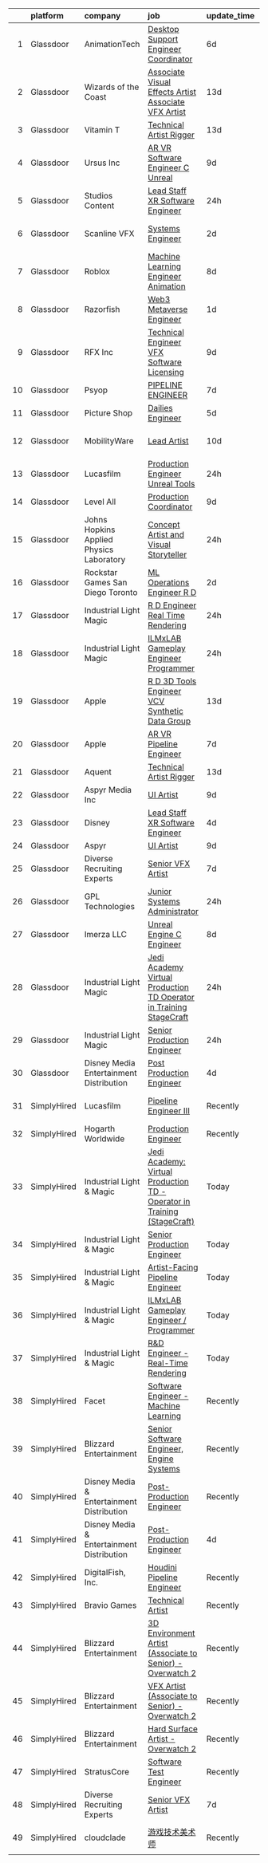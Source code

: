

|    | platform    | company                                   | job                                                                                                                                                                                                                                                                                                                                                                                                                                                                                                                                                                                                                                                                                                                                                                                                                                                                                                                                                                                                                                                                                                                                                                                                                                                                                                                                                                                                           | update_time   | location          |
|---:|:------------|:------------------------------------------|:--------------------------------------------------------------------------------------------------------------------------------------------------------------------------------------------------------------------------------------------------------------------------------------------------------------------------------------------------------------------------------------------------------------------------------------------------------------------------------------------------------------------------------------------------------------------------------------------------------------------------------------------------------------------------------------------------------------------------------------------------------------------------------------------------------------------------------------------------------------------------------------------------------------------------------------------------------------------------------------------------------------------------------------------------------------------------------------------------------------------------------------------------------------------------------------------------------------------------------------------------------------------------------------------------------------------------------------------------------------------------------------------------------------|:--------------|:------------------|
|  1 | Glassdoor   | AnimationTech                             | [Desktop Support Engineer Coordinator](https://www.glassdoor.com/partner/jobListing.htm?pos=125&ao=1136043&s=58&guid=00000181dc99cd42bcf34724bb9d0268&src=GD_JOB_AD&t=SR&vt=w&ea=1&cs=1_b2f39277&cb=1657263476522&jobListingId=1007977660730&jrtk=3-0-1g7e9jjgngfq4801-1g7e9jjh6irlr800-7a543a6e8bf62646-)                                                                                                                                                                                                                                                                                                                                                                                                                                                                                                                                                                                                                                                                                                                                                                                                                                                                                                                                                                                                                                                                                                    | 6d            | New York, NY      |
|  2 | Glassdoor   | Wizards of the Coast                      | [Associate Visual Effects Artist   Associate VFX Artist](https://www.glassdoor.com/partner/jobListing.htm?pos=129&ao=1136043&s=58&guid=00000181dc99cd42bcf34724bb9d0268&src=GD_JOB_AD&t=SR&vt=w&ea=1&cs=1_e81e5e64&cb=1657263476522&jobListingId=1007961505800&jrtk=3-0-1g7e9jjgngfq4801-1g7e9jjh6irlr800-40b4fe3b46a0262c-)                                                                                                                                                                                                                                                                                                                                                                                                                                                                                                                                                                                                                                                                                                                                                                                                                                                                                                                                                                                                                                                                                  | 13d           | Renton, WA        |
|  3 | Glassdoor   | Vitamin T                                 | [Technical Artist   Rigger](https://www.glassdoor.com/partner/jobListing.htm?pos=108&ao=1110586&s=58&guid=00000181dc99cd42bcf34724bb9d0268&src=GD_JOB_AD&t=SR&vt=w&cs=1_d95ef591&cb=1657263476520&jobListingId=1007962317063&cpc=D2F1DE17EE1F43B9&jrtk=3-0-1g7e9jjgngfq4801-1g7e9jjh6irlr800-d1729e2342f72383--6NYlbfkN0DMrcEu7yrtATojKJA7cEzGQ3FdRGWLh0CZQInL4ECGI6k5tN82kdM0cJmh4vC7GgjpjbQeE5vFHotHBi15vWTIMJ4yAvWAqWsM3yUkfZrfPR5_JbD41woid8Z4aQ0hF9ds56gHuPBjLGMZvZRK5TRRkHcRuaZAXh56ue6QrLIkX11xuS8f-X_7QVH736GLqS8o4RGpULPYsMPd9O-QdH2hENV2VnmCUmbS0RZCvjoNF88gu0wAcEW-8kslhtuvKN12FarljZsD-7fGzPocWKAQ6H9kce7AgI0g9JgEenqCADHzekCnGMPwnCTKDbGy0_PXPTwsBVh0fpqkxvUp7zVz32lstYVlh4--Y2BjpF0zWozfeGXRsw3esvN_WtkCARhuxoNgaO4vtBUfi7lc_Kn9TjxWMVgxnGn85cKq1J8EcPJ3lEj4kM-1DA06viNQXMiORmkfiw6S-TSvJAq-_el-imiUTU2FGY4%3D)                                                                                                                                                                                                                                                                                                                                                                                                                                                                                                                                                                                 | 13d           | Austin, TX        |
|  4 | Glassdoor   | Ursus  Inc                                | [AR VR Software Engineer   C   Unreal](https://www.glassdoor.com/partner/jobListing.htm?pos=105&ao=1110586&s=58&guid=00000181dc99cd42bcf34724bb9d0268&src=GD_JOB_AD&t=SR&vt=w&ea=1&cs=1_cdea6a4b&cb=1657263476520&jobListingId=1007969050651&cpc=82B3195DA92CAF92&jrtk=3-0-1g7e9jjgngfq4801-1g7e9jjh6irlr800-c811509229c9bbc7--6NYlbfkN0CT8vBT9H5mqECx2dfLV_FONLPDKpIRssxVwtj05Tmm4rA5I0VNOPdM1oYsK66ov5pV4Zus2-jJSbUth7NcKK-kLo8czFpciynxZ6EfaFe_xYms4I96zW5KGvSBqTPFaTVdE06zf1J-6uw6VWMrFwo1uRLmUxHjoRqP5LFo6wVX1R65UjFH7ycvYAsr63uZ_emA_13J0mM1JXN2vCtEMYylELYmPwZo4j9c53k3lISftqsNyik2pAlRix-AalDlzjKBamKRhHvt2qsuT3Omsis3yOF4KDEIlNgGAlEHUtZIOLMG16VQj4PWkYlqsPvxzTMoGk-t2MlC5R6lDSXB9h8A0jaNIKpt6GkiaAWlWmHVq2QVJi6TAJI_A1bIF-Y_R3uK7KTSFCir5q30m6JfwcVfC1laZLbK8dlBryw2sQLXp6HR7CiLEGYdGzkinvNV-5jZ5JFuFlX4KC3CG61OrGLA4e14iQzZXj8vVjt8cTc28vGdNp2TjdWFD9nsH7vcDPyCfeeTA9x_q585KCYy2_8gtF_u0BQwH2QbrTenBnYjEeTN1Tn10k3a8fX7Db1ZIcWNvD07cSSf8JzxSYYUWs0A1OcQj9Yb8nJzh4j-VfAAE6DdBbxLbtlMzrSVkWWgbQzwLRGVveYX5_jp2gbKsnp78BFDMw7WLuDUATC2RQPDSYZ1r6hTv0tYsXH1xDub6xEfLeIvN5Ij3WkxNaolUn8449Xf02n6a8tsYFx8omfDLxmc8rMtC_yqNJbqLQ26vEIG0dj6QvtVDv7GoH9OTHZDCpiDqjmZOvTiJqeH_GjKcShMRVL4jackSbf5q_WuQ7oI_qhhx6AqEkICXAdy_vjN8mMXZR6ZdELeMXl2jHEeczUDW1KcDQ3RdcymgXYRhOnfLfgY2jLUY9gZOd0LP7eJ2wjaK-1mvfGBiVaBfg6w0ca3Vjr5jHDmgqmR_kZybGm4m7726ZMlUyqGp22-PgwbcgGaLMZx9I6wyKABqJBXmpgm9a-FiODyrBIHQt07y9E%3D) | 9d            | Redmond, WA       |
|  5 | Glassdoor   | Studios Content                           | [Lead  Staff  XR Software Engineer](https://www.glassdoor.com/partner/jobListing.htm?pos=122&ao=1136043&s=58&guid=00000181dc99cd42bcf34724bb9d0268&src=GD_JOB_AD&t=SR&vt=w&cs=1_27749c00&cb=1657263476521&jobListingId=1007989924534&jrtk=3-0-1g7e9jjgngfq4801-1g7e9jjh6irlr800-bb2f81d2b8e98c7a-)                                                                                                                                                                                                                                                                                                                                                                                                                                                                                                                                                                                                                                                                                                                                                                                                                                                                                                                                                                                                                                                                                                            | 24h           | Glendale, CA      |
|  6 | Glassdoor   | Scanline VFX                              | [Systems Engineer](https://www.glassdoor.com/partner/jobListing.htm?pos=117&ao=1136043&s=58&guid=00000181dc99cd42bcf34724bb9d0268&src=GD_JOB_AD&t=SR&vt=w&ea=1&cs=1_71fea6ca&cb=1657263476521&jobListingId=1007985438337&jrtk=3-0-1g7e9jjgngfq4801-1g7e9jjh6irlr800-f1c9fcccffe46fc2-)                                                                                                                                                                                                                                                                                                                                                                                                                                                                                                                                                                                                                                                                                                                                                                                                                                                                                                                                                                                                                                                                                                                        | 2d            | Los Angeles, CA   |
|  7 | Glassdoor   | Roblox                                    | [Machine Learning Engineer  Animation](https://www.glassdoor.com/partner/jobListing.htm?pos=120&ao=1136043&s=58&guid=00000181dc99cd42bcf34724bb9d0268&src=GD_JOB_AD&t=SR&vt=w&cs=1_76ff8ea6&cb=1657263476521&jobListingId=1007971404195&jrtk=3-0-1g7e9jjgngfq4801-1g7e9jjh6irlr800-2c45786d963eb6f7-)                                                                                                                                                                                                                                                                                                                                                                                                                                                                                                                                                                                                                                                                                                                                                                                                                                                                                                                                                                                                                                                                                                         | 8d            | San Mateo, CA     |
|  8 | Glassdoor   | Razorfish                                 | [Web3 Metaverse Engineer](https://www.glassdoor.com/partner/jobListing.htm?pos=113&ao=1136043&s=58&guid=00000181dc99cd42bcf34724bb9d0268&src=GD_JOB_AD&t=SR&vt=w&ea=1&cs=1_cac4bbe8&cb=1657263476520&jobListingId=1007988975702&jrtk=3-0-1g7e9jjgngfq4801-1g7e9jjh6irlr800-17270b81cebf40d2-)                                                                                                                                                                                                                                                                                                                                                                                                                                                                                                                                                                                                                                                                                                                                                                                                                                                                                                                                                                                                                                                                                                                 | 1d            | New York, NY      |
|  9 | Glassdoor   | RFX Inc                                   | [Technical Engineer   VFX Software Licensing](https://www.glassdoor.com/partner/jobListing.htm?pos=118&ao=1136043&s=58&guid=00000181dc99cd42bcf34724bb9d0268&src=GD_JOB_AD&t=SR&vt=w&ea=1&cs=1_43daa211&cb=1657263476521&jobListingId=1007969767499&jrtk=3-0-1g7e9jjgngfq4801-1g7e9jjh6irlr800-5c2105b507ce4129-)                                                                                                                                                                                                                                                                                                                                                                                                                                                                                                                                                                                                                                                                                                                                                                                                                                                                                                                                                                                                                                                                                             | 9d            | Los Angeles, CA   |
| 10 | Glassdoor   | Psyop                                     | [PIPELINE ENGINEER](https://www.glassdoor.com/partner/jobListing.htm?pos=116&ao=1136043&s=58&guid=00000181dc99cd42bcf34724bb9d0268&src=GD_JOB_AD&t=SR&vt=w&cs=1_5030d947&cb=1657263476520&jobListingId=1007974492149&jrtk=3-0-1g7e9jjgngfq4801-1g7e9jjh6irlr800-5cf1f9191f3c599b-)                                                                                                                                                                                                                                                                                                                                                                                                                                                                                                                                                                                                                                                                                                                                                                                                                                                                                                                                                                                                                                                                                                                            | 7d            | New York, NY      |
| 11 | Glassdoor   | Picture Shop                              | [Dailies Engineer](https://www.glassdoor.com/partner/jobListing.htm?pos=124&ao=1136043&s=58&guid=00000181dc99cd42bcf34724bb9d0268&src=GD_JOB_AD&t=SR&vt=w&ea=1&cs=1_62fe1b94&cb=1657263476521&jobListingId=1007978755623&jrtk=3-0-1g7e9jjgngfq4801-1g7e9jjh6irlr800-14185292de63b90b-)                                                                                                                                                                                                                                                                                                                                                                                                                                                                                                                                                                                                                                                                                                                                                                                                                                                                                                                                                                                                                                                                                                                        | 5d            | Burbank, CA       |
| 12 | Glassdoor   | MobilityWare                              | [Lead Artist](https://www.glassdoor.com/partner/jobListing.htm?pos=127&ao=1136043&s=58&guid=00000181dc99cd42bcf34724bb9d0268&src=GD_JOB_AD&t=SR&vt=w&ea=1&cs=1_b0b6ce14&cb=1657263476522&jobListingId=1007966827449&jrtk=3-0-1g7e9jjgngfq4801-1g7e9jjh6irlr800-f8f9a497a46f0cbc-)                                                                                                                                                                                                                                                                                                                                                                                                                                                                                                                                                                                                                                                                                                                                                                                                                                                                                                                                                                                                                                                                                                                             | 10d           | Los Angeles, CA   |
| 13 | Glassdoor   | Lucasfilm                                 | [Production Engineer  Unreal Tools ](https://www.glassdoor.com/partner/jobListing.htm?pos=112&ao=1136043&s=58&guid=00000181dc99cd42bcf34724bb9d0268&src=GD_JOB_AD&t=SR&vt=w&cs=1_c324397f&cb=1657263476520&jobListingId=1007989925214&jrtk=3-0-1g7e9jjgngfq4801-1g7e9jjh6irlr800-0a9cd2c2e7103964-)                                                                                                                                                                                                                                                                                                                                                                                                                                                                                                                                                                                                                                                                                                                                                                                                                                                                                                                                                                                                                                                                                                           | 24h           | San Francisco, CA |
| 14 | Glassdoor   | Level All                                 | [Production Coordinator](https://www.glassdoor.com/partner/jobListing.htm?pos=106&ao=1110586&s=58&guid=00000181dc99cd42bcf34724bb9d0268&src=GD_JOB_AD&t=SR&vt=w&cs=1_7183f424&cb=1657263476519&jobListingId=1007967995014&cpc=217C45A42544DB93&jrtk=3-0-1g7e9jjgngfq4801-1g7e9jjh6irlr800-df541b76ced9d09c--6NYlbfkN0CgBgcxuOwrlzWFp0xvOgllyDb1Hw7UsKEX_IsXppgvM6uAJamCvu0R0ybYlbv0ia6rmgaoSuaLc_81_2bn8EiTUWUPSRx3mbi-LsHkwOPttU-O7aNoiN_xrQRB6l3nr62nh6efNpHo5AdJ8UeZ05LrP9qDr99tUiKnc5M7N5ebfyVk5MwvqqCUG81rZWeniTJcTXgSTmoP5p52Cz55D3B9OrSAzJ2j1Wrt0jSQqrTdIBIktxXJepEwvE0FUHFPyvzgaOoFo3bpaIcRyzkwguqPuUGnOeOCpVdacINIdkoXELIJaENmMfII6H2YwnaNvGa6YJnOt_aANCIZICM6ux2guPG0Ran1Oj8LVqCvmqqwAX0NImN0_WCCvwnaKnQ2hf_B21iz1IHbtIbtGres4MCmE2OmNbICrRhVal0M2g4proSyb6RrVErJDZWa52A4uhfP_wHWzFGyHFh94_jy_cHizFlQGyQfrmtBrFWHdQO4cEqgjXX3Kl8CG-dupHDhbfUS7wRqmccEqA%3D%3D)                                                                                                                                                                                                                                                                                                                                                                                                                                                                                                                                      | 9d            | New York, NY      |
| 15 | Glassdoor   | Johns Hopkins Applied Physics Laboratory  | [Concept Artist and Visual Storyteller](https://www.glassdoor.com/partner/jobListing.htm?pos=128&ao=1136043&s=58&guid=00000181dc99cd42bcf34724bb9d0268&src=GD_JOB_AD&t=SR&vt=w&cs=1_3fcf9909&cb=1657263476522&jobListingId=1007990323575&jrtk=3-0-1g7e9jjgngfq4801-1g7e9jjh6irlr800-caf3af526954e90d-)                                                                                                                                                                                                                                                                                                                                                                                                                                                                                                                                                                                                                                                                                                                                                                                                                                                                                                                                                                                                                                                                                                        | 24h           | Laurel, MD        |
| 16 | Glassdoor   | Rockstar Games San Diego   Toronto        | [ML Operations Engineer  R D](https://www.glassdoor.com/partner/jobListing.htm?pos=121&ao=1136043&s=58&guid=00000181dc99cd42bcf34724bb9d0268&src=GD_JOB_AD&t=SR&vt=w&cs=1_e0d06ee5&cb=1657263476521&jobListingId=1007986476109&jrtk=3-0-1g7e9jjgngfq4801-1g7e9jjh6irlr800-fdea5748b99cccc7-)                                                                                                                                                                                                                                                                                                                                                                                                                                                                                                                                                                                                                                                                                                                                                                                                                                                                                                                                                                                                                                                                                                                  | 2d            | Carlsbad, CA      |
| 17 | Glassdoor   | Industrial Light   Magic                  | [R D Engineer   Real Time Rendering](https://www.glassdoor.com/partner/jobListing.htm?pos=110&ao=1136043&s=58&guid=00000181dc99cd42bcf34724bb9d0268&src=GD_JOB_AD&t=SR&vt=w&cs=1_369b6e49&cb=1657263476520&jobListingId=1007989924389&jrtk=3-0-1g7e9jjgngfq4801-1g7e9jjh6irlr800-c5bd27a92537d562-)                                                                                                                                                                                                                                                                                                                                                                                                                                                                                                                                                                                                                                                                                                                                                                                                                                                                                                                                                                                                                                                                                                           | 24h           | San Francisco, CA |
| 18 | Glassdoor   | Industrial Light   Magic                  | [ILMxLAB Gameplay Engineer   Programmer](https://www.glassdoor.com/partner/jobListing.htm?pos=111&ao=1136043&s=58&guid=00000181dc99cd42bcf34724bb9d0268&src=GD_JOB_AD&t=SR&vt=w&cs=1_8e6f1bff&cb=1657263476520&jobListingId=1007989925269&jrtk=3-0-1g7e9jjgngfq4801-1g7e9jjh6irlr800-82d92ba9100d486f-)                                                                                                                                                                                                                                                                                                                                                                                                                                                                                                                                                                                                                                                                                                                                                                                                                                                                                                                                                                                                                                                                                                       | 24h           | San Francisco, CA |
| 19 | Glassdoor   | Apple                                     | [R D 3D Tools Engineer  VCV Synthetic Data Group](https://www.glassdoor.com/partner/jobListing.htm?pos=104&ao=1110586&s=58&guid=00000181dc99cd42bcf34724bb9d0268&src=GD_JOB_AD&t=SR&vt=w&cs=1_288938c2&cb=1657263476519&jobListingId=1007962892262&cpc=C4A69CCDBB3B9599&jrtk=3-0-1g7e9jjgngfq4801-1g7e9jjh6irlr800-19fdc6297cacd5db--6NYlbfkN0BvKrLyj5gPmtZO9T8euul8TCxuuKNOtzRJOomxnwSEodTz2Bc-sPZlz8WNnvX-SLkwPoDxVmkUFuddeih5uNPNsAX-ifHxuS9pGyw2I4fjRplIYls6YniU77G5a8oP8NeAXXiu7iorHBFCbRsotv4NwEIonBHfCG2V6jj8LDkijiSdJ4rflkkJS17ioDpbDAUoBaK19z-QlQIsGFhLBmvouh7cDwVrD11HiCtDWvwZXev26qhe9aizzqjxLGM_YLkGfHvjTqgSgO0PmjlEz-BmqyxPw-wOuJyTWZMa3F4uAAd1l2pv3Lw30tVN4rS_R7R9U2-inxotJ0_eNAFYpcHU_Hy74GbF5WbMDir4esVn195GZ5f6tJQhn9-Q32ekSItZDP8L41jv3aTxXYoz8OPnHsPcpmBsP_4VZd0pAmMaHC16U4UYwjZkg6mAQF6QXR9hXhejRcq14iS6-T7Jq8FkO63b81GLY1wJJvkRpWzbRNUiiKKl_OuYd3mFsfva78aO_TGJVk2aNLJpP5PeNV8s4pZ3fsHGnNJQLlmsjA104SYoHMXUmcY5iPvEZvlSahkueBr1iJCmYp56kXEgrCxKUe2sVJDwxyduZMx1gDvTKwh75MELW745YKRteOfvetIr2maCS92Kqp14Pj5cwAOS9vfVJ3XqaziYsB8ek2WOYSKKLNKFp6Gz878Y1dDw4An4350RcssM7gJc8jSNXLbmXMzqrDgsvqcIk3gYeldCiAYd2W2G8y5vdjfYthbsb5IuHCozeZhAZ5OcDNNLAi8YjT5x826DIFtawa6DmFkFld0pWOsNpfLH2tgEHVoN-m05dGNGRlMyLLGdd04hXzGvz0-qkl_-_P3UYHqejng_WTvUDT2dgQeYvYD-eAeTQQKMWvt0FCpjgNCv07nErvI0QjKMj3tuh85mEKlQC79NpowB9ipuySY4J3e8FAI4qlFvDYssvKio_bDimGQ8rc9Hji93JElASnbu4cin0LRvWA%3D%3D)             | 13d           | Seattle, WA       |
| 20 | Glassdoor   | Apple                                     | [AR VR Pipeline Engineer](https://www.glassdoor.com/partner/jobListing.htm?pos=107&ao=1110586&s=58&guid=00000181dc99cd42bcf34724bb9d0268&src=GD_JOB_AD&t=SR&vt=w&cs=1_5409c5a8&cb=1657263476519&jobListingId=1007972446568&cpc=2CAED5C921A5F994&jrtk=3-0-1g7e9jjgngfq4801-1g7e9jjh6irlr800-9903d7e89b77dc0a--6NYlbfkN0BvKrLyj5gPmtZO9T8euul8TCxuuKNOtzRJOomxnwSEodTz2Bc-sPZlt2Zgji_QUXEWVZWMiZmYmKSy3wQ7FLJvGu9aVboPlPi7AnS5PdGfOx_xPfqCeqZwb3sN5sK4BdZ5Hs6nZeMisIfxf0uAoycRp7fBD4S6dHicStEinkhGttCmwZv_r9bIV2ik7XlxWzJfPC9UtYpPn2PxyJWiHNBv54oP1Opae-EjvSVkiG6poMKtcDXfCh3i9BBufBQQSLKe182fEm5rNRJzIGXwGhGwPsFTKKkYRSZo6x1O_uDy6q5h3-1FEAY-SCzRS_McF2MALVokhOhvpmyk673qsSbtzgcDjQ3uDWHIuGfyU7kuJfJDYW4I0NmLrU2DRHew6kF_w1BfprbI3A2UhAeTSmwXfRMjN3SCTpqsligGKEiFZjPv3CPx5ktdGNmE2ycFbBhscQsUlqoQHS1WIVxE6d6pIQBzKnIEuV-rktZjM88KCJ0TxwOXKtYaoSYPSoG-pdvTjQO443Cd7orvWy4bDH3fwdx6GDUY-F0elH_G7GsgJvM3nzWYHddjook1HoZhVy4Vhdjb4lujGo4EF_9SQbENqWhP4SUqHNYiUUpnxZOgal3lrhcFs06SYgr3F51nNvyjxjoTUMRCgAzbcUqwjGbCZNvl179HFhOgW9Xc5Vduhlft3R46uB4Zb1Q8bnytDAXoLZqjcoYs1QWNuJdbchx4LNIJqZyaTx4yUdQni_lMFqxBGhiRtj8JTfjKcE3jqYxE8e-gNsCLuqgwWmNMyvGSgOFt5sscnn7zQQ7cCJBbFq1z5pSOTFb4_zHgDKWA8dPs3YxBO5lLPJ_ozVpVvf1hnbyyk_qDhrAGUsfTx1SsAICHrzdip5NXi_FplaEXZJdxpVFQF1wY-kA07WCxhCtp209f4pm7pVBJYbO56Dpo115gZU0hQGPvrJ5TGDiWGYOe1amVUrEbaA%3D%3D)                                                                     | 7d            | Cupertino, CA     |
| 21 | Glassdoor   | Aquent                                    | [Technical Artist   Rigger](https://www.glassdoor.com/partner/jobListing.htm?pos=109&ao=1110586&s=58&guid=00000181dc99cd42bcf34724bb9d0268&src=GD_JOB_AD&t=SR&vt=w&cs=1_1113016d&cb=1657263476520&jobListingId=1007962455713&cpc=8795CF9063CD573D&jrtk=3-0-1g7e9jjgngfq4801-1g7e9jjh6irlr800-baa476b5b72aa624--6NYlbfkN0DMrcEu7yrtATojKJA7cEzGQ3FdRGWLh0CZQInL4ECGI9gD0Wolx9R2v-Aex0-GK07Knq57hB32WFRJXEorE8Gdb1PZY-tcXqFBhkUiSGen-2eUbNVnFuP8e9cXxFMkJuViH_SLlLVlw1G-0kwq843MN7R4rb_7RFzZEuvXSqX5eH9r3tjPb3isAZAP2_UGrFkJLbVj2QG6mKTtFEIE0cGe1b4BDPir0rUlf1ulSYqArXmYA4mEi9yv_qOSvVZNntLdeShyb20H-6JFoiiMUEVzHu2SRceRW1Yq_vqA1nK2FkroPdp6XTRH0qkWmv2aIdx6hdKcO4MJteNCtIAV2ExLf8VscUADGHqTGmuF65xjlmo8A0DVgd2oIbK3uPoJfUGbSAm7Hio2OfDXHC4L1UsCSDP5222yPwTyIiDgwo-xBTale_i-eC0gzVMUmppP8VwSv4011heEug%3D%3D)                                                                                                                                                                                                                                                                                                                                                                                                                                                                                                                                                                                                   | 13d           | Austin, TX        |
| 22 | Glassdoor   | Aspyr Media  Inc                          | [UI Artist](https://www.glassdoor.com/partner/jobListing.htm?pos=126&ao=1136043&s=58&guid=00000181dc99cd42bcf34724bb9d0268&src=GD_JOB_AD&t=SR&vt=w&ea=1&cs=1_70792105&cb=1657263476522&jobListingId=1007968898051&jrtk=3-0-1g7e9jjgngfq4801-1g7e9jjh6irlr800-6f87abec2b5014a4-)                                                                                                                                                                                                                                                                                                                                                                                                                                                                                                                                                                                                                                                                                                                                                                                                                                                                                                                                                                                                                                                                                                                               | 9d            | Austin, TX        |
| 23 | Glassdoor   | Disney                                    | [Lead  Staff  XR Software Engineer](https://www.glassdoor.com/partner/jobListing.htm?pos=103&ao=1110586&s=58&guid=00000181dc99cd42bcf34724bb9d0268&src=GD_JOB_AD&t=SR&vt=w&cs=1_fce2601d&cb=1657263476519&jobListingId=1007980706709&cpc=6193B0C32834B022&jrtk=3-0-1g7e9jjgngfq4801-1g7e9jjh6irlr800-dd59f8b1be04d4aa--6NYlbfkN0DAFTyt7pbDCC2JPO79CSdi1dIb81yjczP5qsKcZIxgiYm3-7g-689UM0rgypL64co7_evamKqphO2Y8XIcGY0u4vMoxKTiYvgxZsHX1kS_2uQ3l7EQ9l8HmhPfzIO20ItA6awf6oBWmExyIDwvHf_nHTgLxZsGCnvSORjHelSggmeeRi1pIfrigk6bB53gDBJsfV2NmXD-4TbI0k06hNfdNHSM__UmfdbDcN-1zFv1OfrS1iEKwL2_kT897S21Z-jW-zwjmuT6UrUhxBD7GfzNQTu-RoRp_BzXSIps9DoD86CKsB0ybAUdjeRPN8BMOnl4FzvrBitM6oTuYfAx3_PLwEzJmlJvfhDYa4iw2uauuJ1YeFncfs82OIhwPaBxAowRWqZS2ngO6vBQpOPQ5nDDQ5onKXLds5PkNk91yOSwScYYKNGOKwX_-H1dTtWbEHY%3D)                                                                                                                                                                                                                                                                                                                                                                                                                                                                                                                                                                                                         | 4d            | Glendale, CA      |
| 24 | Glassdoor   | Aspyr                                     | [UI Artist](https://www.glassdoor.com/partner/jobListing.htm?pos=130&ao=1136043&s=58&guid=00000181dc99cd42bcf34724bb9d0268&src=GD_JOB_AD&t=SR&vt=w&cs=1_a5200b47&cb=1657263476522&jobListingId=1007968822419&jrtk=3-0-1g7e9jjgngfq4801-1g7e9jjh6irlr800-bb246938ff75f740-)                                                                                                                                                                                                                                                                                                                                                                                                                                                                                                                                                                                                                                                                                                                                                                                                                                                                                                                                                                                                                                                                                                                                    | 9d            | Austin, TX        |
| 25 | Glassdoor   | Diverse Recruiting Experts                | [Senior VFX Artist](https://www.glassdoor.com/partner/jobListing.htm?pos=101&ao=1110586&s=58&guid=00000181dc99cd42bcf34724bb9d0268&src=GD_JOB_AD&t=SR&vt=w&ea=1&cs=1_4bcbc6c0&cb=1657263476519&jobListingId=1007974259830&cpc=8507CEB59E1C6AFB&jrtk=3-0-1g7e9jjgngfq4801-1g7e9jjh6irlr800-4edd5db035af0a42--6NYlbfkN0D1c9E_lxtBajamFj-lua9cc5U_SIG636rCDb_bf3WCXoxWsorxHqzMwcQ7fmk9Hi6SzFab7eknxc7SXT7UpzLVdwsntoMYOHxuIYQm2SssfRA3sgduZ1fZC7lfxLYyX6bVSJQW6SUmByq0L5mMHnTb7P0SqR7MtHjZPTQp0uwuRi1-siDcOVapwX_Qf2BvHYLPZHQ82Uyk9HkdiHf9x0DUqltrOv6sFZyWZqLuEvwNQ2ykgCNynUCLIOs6HdJDsmho9nuzDfCuBFnm-3D92rE0sBimM5Rv3B-6Zx0plilJjpmueNbWYcSc_YZkjUgiBHxl5VTkYGLsQaDR4DWeO_wlUm2leoHKhCVgmqJqIowHgoG97zxjDOoYdjERRwLSLexJUGjtR8hWS8n3wPtYQLRr2bXS9Rfz67wdWRuJs5dseb-HWxe6Ae5ZQp9rx3__iVdT-N21BCqqmTKX6uN7EkWJfCf8x6Y7nOguILF9uv1GFddNHYJBHa79C5sYCuKNuaQ-qwwbNSBS7w%3D%3D)                                                                                                                                                                                                                                                                                                                                                                                                                                                                                                                                      | 7d            | Remote            |
| 26 | Glassdoor   | GPL Technologies                          | [Junior Systems Administrator](https://www.glassdoor.com/partner/jobListing.htm?pos=115&ao=1136043&s=58&guid=00000181dc99cd42bcf34724bb9d0268&src=GD_JOB_AD&t=SR&vt=w&ea=1&cs=1_7c8dd428&cb=1657263476520&jobListingId=1007991103318&jrtk=3-0-1g7e9jjgngfq4801-1g7e9jjh6irlr800-d7b2b24d642901ba-)                                                                                                                                                                                                                                                                                                                                                                                                                                                                                                                                                                                                                                                                                                                                                                                                                                                                                                                                                                                                                                                                                                            | 24h           | New York, NY      |
| 27 | Glassdoor   | Imerza  LLC                               | [Unreal Engine   C   Engineer](https://www.glassdoor.com/partner/jobListing.htm?pos=114&ao=1136043&s=58&guid=00000181dc99cd42bcf34724bb9d0268&src=GD_JOB_AD&t=SR&vt=w&ea=1&cs=1_5c66ce2b&cb=1657263476520&jobListingId=1007970020041&jrtk=3-0-1g7e9jjgngfq4801-1g7e9jjh6irlr800-fb777339c86bb3c2-)                                                                                                                                                                                                                                                                                                                                                                                                                                                                                                                                                                                                                                                                                                                                                                                                                                                                                                                                                                                                                                                                                                            | 8d            | Remote            |
| 28 | Glassdoor   | Industrial Light   Magic                  | [Jedi Academy  Virtual Production TD   Operator in Training  StageCraft ](https://www.glassdoor.com/partner/jobListing.htm?pos=123&ao=1136043&s=58&guid=00000181dc99cd42bcf34724bb9d0268&src=GD_JOB_AD&t=SR&vt=w&cs=1_75efa8d8&cb=1657263476521&jobListingId=1007989924127&jrtk=3-0-1g7e9jjgngfq4801-1g7e9jjh6irlr800-c42159d594af156a-)                                                                                                                                                                                                                                                                                                                                                                                                                                                                                                                                                                                                                                                                                                                                                                                                                                                                                                                                                                                                                                                                      | 24h           | San Francisco, CA |
| 29 | Glassdoor   | Industrial Light   Magic                  | [Senior Production Engineer](https://www.glassdoor.com/partner/jobListing.htm?pos=119&ao=1136043&s=58&guid=00000181dc99cd42bcf34724bb9d0268&src=GD_JOB_AD&t=SR&vt=w&cs=1_d1588ab4&cb=1657263476521&jobListingId=1007989925075&jrtk=3-0-1g7e9jjgngfq4801-1g7e9jjh6irlr800-8634671c7f4b4c30-)                                                                                                                                                                                                                                                                                                                                                                                                                                                                                                                                                                                                                                                                                                                                                                                                                                                                                                                                                                                                                                                                                                                   | 24h           | San Francisco, CA |
| 30 | Glassdoor   | Disney Media   Entertainment Distribution | [Post Production Engineer](https://www.glassdoor.com/partner/jobListing.htm?pos=102&ao=1110586&s=58&guid=00000181dc99cd42bcf34724bb9d0268&src=GD_JOB_AD&t=SR&vt=w&cs=1_eef17e60&cb=1657263476519&jobListingId=1007980706762&cpc=AF770993EC679D41&jrtk=3-0-1g7e9jjgngfq4801-1g7e9jjh6irlr800-f3bd7071fdfb28a8--6NYlbfkN0DAFTyt7pbDCC2JPO79CSdi1dIb81yjczP5qsKcZIxgiYm3-7g-689UM0rgypL64co7_evamKqphAlmBDf9ggcpli_L8x1-yM4x65k89eMzdbhEr4IV_7RXHbQUqDMr3UCCWiJxt3e2PQWLFLJ7VJWOVg9Tdl_n92BlevTaiCao88YMWDs3FVOblVynETsE5887kfZNcdn4PDmWdsXN-RgUS2xOzBEnZagUfmgYn19cJ26CD9yrytlopnKJJozz0wiF1nGK0a6H64_Yv18itb7eqWuBqrZBX1943VVJXfkiyvRtxBbsMZ4m560ekXXDWJbCxCN8pXIVVBcbGM6shRSWmrH1LxZ2p7hoxjhX5t-loeqvySn0aCdUdD898CG_JaCKksI0f9_0vVYYq38qdQODES_kON-HQQzb8PIcRBcy3CVAgRLIQN4dw4hqf1cRBRE%3D)                                                                                                                                                                                                                                                                                                                                                                                                                                                                                                                                                                                                                  | 4d            | Los Angeles, CA   |
| 31 | SimplyHired | Lucasfilm                                 | [Pipeline Engineer III](https://www.simplyhired.com/job/q6C3_TICJ22XdVJ8t-Qv1wN2KErXut1q8cu-MTvHESYAokQ7NPGypQ?q=vfx+engineer)                                                                                                                                                                                                                                                                                                                                                                                                                                                                                                                                                                                                                                                                                                                                                                                                                                                                                                                                                                                                                                                                                                                                                                                                                                                                                | Recently      | San Francisco, CA |
| 32 | SimplyHired | Hogarth Worldwide                         | [Production Engineer](https://www.simplyhired.com/job/-Vl4juoy-f4u6FrtK1IHURqWCgPdQKop2dJRNARfZhTktX_RXRtBzw?q=vfx+engineer)                                                                                                                                                                                                                                                                                                                                                                                                                                                                                                                                                                                                                                                                                                                                                                                                                                                                                                                                                                                                                                                                                                                                                                                                                                                                                  | Recently      | New York, NY      |
| 33 | SimplyHired | Industrial Light & Magic                  | [Jedi Academy: Virtual Production TD - Operator in Training (StageCraft)](https://www.simplyhired.com/job/gZV-jaTXxPtjQSZ63S-xKJ5_BtDUpD3gf-1Z9y3jEl6TUZ13C7BJSA?q=vfx+engineer)                                                                                                                                                                                                                                                                                                                                                                                                                                                                                                                                                                                                                                                                                                                                                                                                                                                                                                                                                                                                                                                                                                                                                                                                                              | Today         | San Francisco, CA |
| 34 | SimplyHired | Industrial Light & Magic                  | [Senior Production Engineer](https://www.simplyhired.com/job/dQFWMidgRA_Y5pXUO8RBUK_h8xbW0iNLDU5llM61GBW_rzXrSdmLCQ?q=vfx+engineer)                                                                                                                                                                                                                                                                                                                                                                                                                                                                                                                                                                                                                                                                                                                                                                                                                                                                                                                                                                                                                                                                                                                                                                                                                                                                           | Today         | San Francisco, CA |
| 35 | SimplyHired | Industrial Light & Magic                  | [Artist-Facing Pipeline Engineer](https://www.simplyhired.com/job/lEvA5i821sFBDS33B1uXymDmLlb4LG_WOae5Iu9PAdUgT5K3853sSA?q=vfx+engineer)                                                                                                                                                                                                                                                                                                                                                                                                                                                                                                                                                                                                                                                                                                                                                                                                                                                                                                                                                                                                                                                                                                                                                                                                                                                                      | Today         | San Francisco, CA |
| 36 | SimplyHired | Industrial Light & Magic                  | [ILMxLAB Gameplay Engineer / Programmer](https://www.simplyhired.com/job/aTJ1ezwXFuGj-EiLVaHXTlideZ0GwZ1daEAFLOeP_kjJf87YrHVPFA?q=vfx+engineer)                                                                                                                                                                                                                                                                                                                                                                                                                                                                                                                                                                                                                                                                                                                                                                                                                                                                                                                                                                                                                                                                                                                                                                                                                                                               | Today         | San Francisco, CA |
| 37 | SimplyHired | Industrial Light & Magic                  | [R&D Engineer - Real-Time Rendering](https://www.simplyhired.com/job/AUITEjAo6GA1YiQNl7IbJ9r4lmSeg94_QQ9c-H8P9DfV7-fi2Fkmfg?q=vfx+engineer)                                                                                                                                                                                                                                                                                                                                                                                                                                                                                                                                                                                                                                                                                                                                                                                                                                                                                                                                                                                                                                                                                                                                                                                                                                                                   | Today         | San Francisco, CA |
| 38 | SimplyHired | Facet                                     | [Software Engineer - Machine Learning](https://www.simplyhired.com/job/rRl7LpYqGiIowLAwzbrNzMgXtXTFbKgtp-z9fo66PKEqX4Q6nYlO_w?q=vfx+engineer)                                                                                                                                                                                                                                                                                                                                                                                                                                                                                                                                                                                                                                                                                                                                                                                                                                                                                                                                                                                                                                                                                                                                                                                                                                                                 | Recently      | San Francisco, CA |
| 39 | SimplyHired | Blizzard Entertainment                    | [Senior Software Engineer, Engine Systems](https://www.simplyhired.com/job/tMmtCyDUxHf8JJJ5bCNONOHibfhTpYdY-nwQ76oeAkm7OrfyZhRqFg?q=vfx+engineer)                                                                                                                                                                                                                                                                                                                                                                                                                                                                                                                                                                                                                                                                                                                                                                                                                                                                                                                                                                                                                                                                                                                                                                                                                                                             | Recently      | Irvine, CA        |
| 40 | SimplyHired | Disney Media & Entertainment Distribution | [Post-Production Engineer](https://www.simplyhired.com/job/v0wjXqzQA25cOop8t04h3Dpm1Lp-FaRZFneZHQS-eanEgefyh0zIdA?q=vfx+engineer)                                                                                                                                                                                                                                                                                                                                                                                                                                                                                                                                                                                                                                                                                                                                                                                                                                                                                                                                                                                                                                                                                                                                                                                                                                                                             | Recently      | Los Angeles, CA   |
| 41 | SimplyHired | Disney Media & Entertainment Distribution | [Post-Production Engineer](https://www.simplyhired.com/job/6w9Q9g0imu4cAnkBsKzdZLF97JPhQUyxNF6VU8vyaJvAOku5hVnR4A?q=vfx+engineer)                                                                                                                                                                                                                                                                                                                                                                                                                                                                                                                                                                                                                                                                                                                                                                                                                                                                                                                                                                                                                                                                                                                                                                                                                                                                             | 4d            | Los Angeles, CA   |
| 42 | SimplyHired | DigitalFish, Inc.                         | [Houdini Pipeline Engineer](https://www.simplyhired.com/job/OXJ8CgFRLaRYJf3fg3fwt2TSgfZcUsBX1X8B0eoRtaOUx5tNd2D2wQ?q=vfx+engineer)                                                                                                                                                                                                                                                                                                                                                                                                                                                                                                                                                                                                                                                                                                                                                                                                                                                                                                                                                                                                                                                                                                                                                                                                                                                                            | Recently      | Remote            |
| 43 | SimplyHired | Bravio Games                              | [Technical Artist](https://www.simplyhired.com/job/leOeylCFD9zPn9B12YNI896KAvi09rOOzvGvHPjuY-gMt7cD_hcrQA?q=vfx+engineer)                                                                                                                                                                                                                                                                                                                                                                                                                                                                                                                                                                                                                                                                                                                                                                                                                                                                                                                                                                                                                                                                                                                                                                                                                                                                                     | Recently      | Remote            |
| 44 | SimplyHired | Blizzard Entertainment                    | [3D Environment Artist (Associate to Senior) - Overwatch 2](https://www.simplyhired.com/job/pw88DtF0EULjjFMy83MMr_Hg0HBZII6DCgYGL9C12joglMD-Z-Xwnw?q=vfx+engineer)                                                                                                                                                                                                                                                                                                                                                                                                                                                                                                                                                                                                                                                                                                                                                                                                                                                                                                                                                                                                                                                                                                                                                                                                                                            | Recently      | Irvine, CA        |
| 45 | SimplyHired | Blizzard Entertainment                    | [VFX Artist (Associate to Senior) - Overwatch 2](https://www.simplyhired.com/job/2d70J5UkkZ2YmvlvJfcaEqf0vVFEZwLt57euRMmQlk3Afx_2Q_gYzw?q=vfx+engineer)                                                                                                                                                                                                                                                                                                                                                                                                                                                                                                                                                                                                                                                                                                                                                                                                                                                                                                                                                                                                                                                                                                                                                                                                                                                       | Recently      | Irvine, CA        |
| 46 | SimplyHired | Blizzard Entertainment                    | [Hard Surface Artist - Overwatch 2](https://www.simplyhired.com/job/6UbuxcizWm0FGl0VWvCtYyHq-2-jjcWZ_YsxRvD4XaS9M8_zOx_FMA?q=vfx+engineer)                                                                                                                                                                                                                                                                                                                                                                                                                                                                                                                                                                                                                                                                                                                                                                                                                                                                                                                                                                                                                                                                                                                                                                                                                                                                    | Recently      | Irvine, CA        |
| 47 | SimplyHired | StratusCore                               | [Software Test Engineer](https://www.simplyhired.com/job/aOGYDGVDK83Hz36mzFZncYUNgGThbRe4d03IXfkihr8svAuEQu1e3g?q=vfx+engineer)                                                                                                                                                                                                                                                                                                                                                                                                                                                                                                                                                                                                                                                                                                                                                                                                                                                                                                                                                                                                                                                                                                                                                                                                                                                                               | Recently      | Seattle, WA       |
| 48 | SimplyHired | Diverse Recruiting Experts                | [Senior VFX Artist](https://www.simplyhired.com/job/uiMQP2IWowivL6tCUav5jMKw-0YaZ34zdfD5sZR5GUI2dVIQjsSuLg?q=vfx+engineer)                                                                                                                                                                                                                                                                                                                                                                                                                                                                                                                                                                                                                                                                                                                                                                                                                                                                                                                                                                                                                                                                                                                                                                                                                                                                                    | 7d            | Remote            |
| 49 | SimplyHired | cloudclade                                | [游戏技术美术师](https://www.simplyhired.com/job/pSO4IJacoTKqOYwceaSzXCLyuDhzXx65fnAFWovItCEpcMRA5JnEgw?q=vfx+engineer)                                                                                                                                                                                                                                                                                                                                                                                                                                                                                                                                                                                                                                                                                                                                                                                                                                                                                                                                                                                                                                                                                                                                                                                                                                                                                              | Recently      | San Francisco, CA |